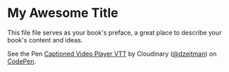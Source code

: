 # My Awesome Title

This file file serves as your book's preface, a great place to describe your book's content and ideas.





<p data-height="300" data-theme-id="31498" data-slug-hash="LeKwRa" data-default-tab="html,result" data-user="dzeitman" data-embed-version="2" data-pen-title="Captioned Video Player VTT" class="codepen">See the Pen <a href="https://codepen.io/dzeitman/pen/LeKwRa/">Captioned Video Player VTT</a> by Cloudinary (<a href="https://codepen.io/dzeitman">@dzeitman</a>) on <a href="https://codepen.io">CodePen</a>.</p>
<script async src="https://static.codepen.io/assets/embed/ei.js"></script>